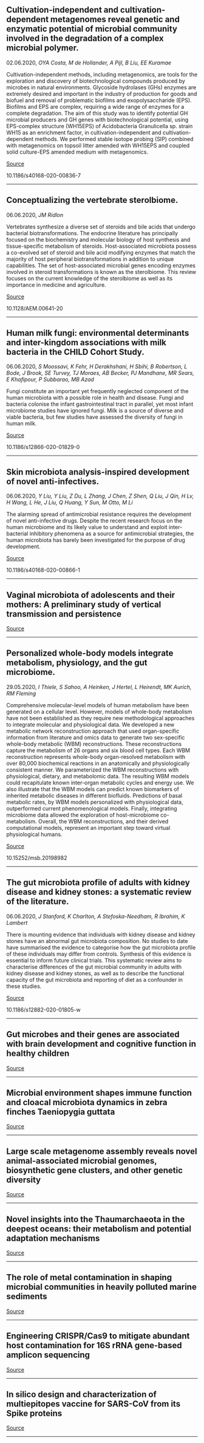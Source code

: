 ## Cultivation-independent and cultivation-dependent metagenomes reveal genetic and enzymatic potential of microbial community involved in the degradation of a complex microbial polymer.
 02.06.2020, _OYA Costa, M de Hollander, A Pijl, B Liu, EE Kuramae_


Cultivation-independent methods, including metagenomics, are tools for the exploration and discovery of biotechnological compounds produced by microbes in natural environments. Glycoside hydrolases (GHs) enzymes are extremely desired and important in the industry of production for goods and biofuel and removal of problematic biofilms and exopolysaccharide (EPS). Biofilms and EPS are complex, requiring a wide range of enzymes for a complete degradation. The aim of this study was to identify potential GH microbial producers and GH genes with biotechnological potential, using EPS-complex structure (WH15EPS) of Acidobacteria Granulicella sp. strain WH15 as an enrichment factor, in cultivation-independent and cultivation-dependent methods. We performed stable isotope probing (SIP) combined with metagenomics on topsoil litter amended with WH15EPS and coupled solid culture-EPS amended medium with metagenomics.

[Source](https://microbiomejournal.biomedcentral.com/articles/10.1186/s40168-020-00836-7)

10.1186/s40168-020-00836-7

---

## Conceptualizing the vertebrate sterolbiome.
 06.06.2020, _JM Ridlon_


Vertebrates synthesize a diverse set of steroids and bile acids that undergo bacterial biotransformations. The endocrine literature has principally focused on the biochemistry and molecular biology of host synthesis and tissue-specific metabolism of steroids. Host-associated microbiota possess a co-evolved set of steroid and bile acid modifying enzymes that match the majority of host peripheral biotransformations in addition to unique capabilities. The set of host-associated microbial genes encoding enzymes involved in steroid transformations is known as the sterolbiome. This review focuses on the current knowledge of the sterolbiome as well as its importance in medicine and agriculture.

[Source](https://aem.asm.org/content/early/2020/06/01/AEM.00641-20.long)

10.1128/AEM.00641-20

---

## Human milk fungi: environmental determinants and inter-kingdom associations with milk bacteria in the CHILD Cohort Study.
 06.06.2020, _S Moossavi, K Fehr, H Derakhshani, H Sbihi, B Robertson, L Bode, J Brook, SE Turvey, TJ Moraes, AB Becker, PJ Mandhane, MR Sears, E Khafipour, P Subbarao, MB Azad_


Fungi constitute an important yet frequently neglected component of the human microbiota with a possible role in health and disease. Fungi and bacteria colonise the infant gastrointestinal tract in parallel, yet most infant microbiome studies have ignored fungi. Milk is a source of diverse and viable bacteria, but few studies have assessed the diversity of fungi in human milk.

[Source](https://bmcmicrobiol.biomedcentral.com/articles/10.1186/s12866-020-01829-0)

10.1186/s12866-020-01829-0

---

## Skin microbiota analysis-inspired development of novel anti-infectives.
 06.06.2020, _Y Liu, Y Liu, Z Du, L Zhang, J Chen, Z Shen, Q Liu, J Qin, H Lv, H Wang, L He, J Liu, Q Huang, Y Sun, M Otto, M Li_


The alarming spread of antimicrobial resistance requires the development of novel anti-infective drugs. Despite the recent research focus on the human microbiome and its likely value to understand and exploit inter-bacterial inhibitory phenomena as a source for antimicrobial strategies, the human microbiota has barely been investigated for the purpose of drug development.

[Source](https://microbiomejournal.biomedcentral.com/articles/10.1186/s40168-020-00866-1)

10.1186/s40168-020-00866-1

---

## Vaginal microbiota of adolescents and their mothers: A preliminary study of vertical transmission and persistence

[Source](https://www.biorxiv.org/content/10.1101/768598v2)

---

## Personalized whole-body models integrate metabolism, physiology, and the gut microbiome.
 29.05.2020, _I Thiele, S Sahoo, A Heinken, J Hertel, L Heirendt, MK Aurich, RM Fleming_


Comprehensive molecular-level models of human metabolism have been generated on a cellular level. However, models of whole-body metabolism have not been established as they require new methodological approaches to integrate molecular and physiological data. We developed a new metabolic network reconstruction approach that used organ-specific information from literature and omics data to generate two sex-specific whole-body metabolic (WBM) reconstructions. These reconstructions capture the metabolism of 26 organs and six blood cell types. Each WBM reconstruction represents whole-body organ-resolved metabolism with over 80,000 biochemical reactions in an anatomically and physiologically consistent manner. We parameterized the WBM reconstructions with physiological, dietary, and metabolomic data. The resulting WBM models could recapitulate known inter-organ metabolic cycles and energy use. We also illustrate that the WBM models can predict known biomarkers of inherited metabolic diseases in different biofluids. Predictions of basal metabolic rates, by WBM models personalized with physiological data, outperformed current phenomenological models. Finally, integrating microbiome data allowed the exploration of host-microbiome co-metabolism. Overall, the WBM reconstructions, and their derived computational models, represent an important step toward virtual physiological humans.

[Source](https://www.embopress.org/doi/full/10.15252/msb.20198982)

10.15252/msb.20198982

---

## The gut microbiota profile of adults with kidney disease and kidney stones: a systematic review of the literature.
 06.06.2020, _J Stanford, K Charlton, A Stefoska-Needham, R Ibrahim, K Lambert_


There is mounting evidence that individuals with kidney disease and kidney stones have an abnormal gut microbiota composition. No studies to date have summarised the evidence to categorise how the gut microbiota profile of these individuals may differ from controls. Synthesis of this evidence is essential to inform future clinical trials. This systematic review aims to characterise differences of the gut microbial community in adults with kidney disease and kidney stones, as well as to describe the functional capacity of the gut microbiota and reporting of diet as a confounder in these studies.

[Source](https://bmcnephrol.biomedcentral.com/articles/10.1186/s12882-020-01805-w)

10.1186/s12882-020-01805-w

---

## Gut microbes and their genes are associated with brain development and cognitive function in healthy children

[Source](https://www.biorxiv.org/content/10.1101/2020.02.13.944181v3)

---

## Microbial environment shapes immune function and cloacal microbiota dynamics in zebra finches Taeniopygia guttata

[Source](https://animalmicrobiome.biomedcentral.com/articles/10.1186/s42523-020-00039-3)

---

## Large scale metagenome assembly reveals novel animal-associated microbial genomes, biosynthetic gene clusters, and other genetic diversity 

[Source](https://www.biorxiv.org/content/10.1101/2020.06.05.135962v1)

---

## Novel insights into the Thaumarchaeota in the deepest oceans: their metabolism and potential adaptation mechanisms

[Source](https://microbiomejournal.biomedcentral.com/articles/10.1186/s40168-020-00849-2)

---

## The role of metal contamination in shaping microbial communities in heavily polluted marine sediments

[Source](https://www.sciencedirect.com/science/article/pii/S0269749120317590)

---

## Engineering CRISPR/Cas9 to mitigate abundant host contamination for 16S rRNA gene-based amplicon sequencing

[Source](https://microbiomejournal.biomedcentral.com/articles/10.1186/s40168-020-00859-0)

---

## In silico design and characterization of multiepitopes vaccine for SARS-CoV from its Spike proteins

[Source](https://www.biorxiv.org/content/10.1101/2020.06.03.131755v2)

---

